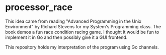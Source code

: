 processor_race
==============

This idea came from reading "Advanced Programming in the Unix Environment" 
by Richard Stevens for my System's Programming class. The book demos a fun
race condition racing game. I thought it would be fun to implement it in Go 
and then possibly give it a GUI frontend.

This repository holds my interpretation of the program using Go channels.
